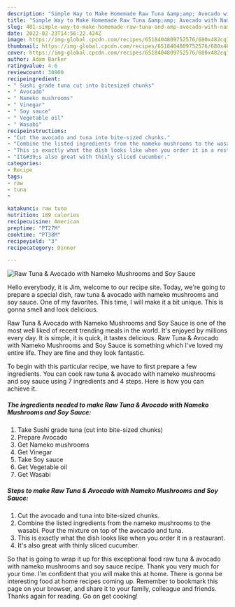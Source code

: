```yaml
---
description: "Simple Way to Make Homemade Raw Tuna &amp;amp; Avocado with Nameko Mushrooms and Soy Sauce"
title: "Simple Way to Make Homemade Raw Tuna &amp;amp; Avocado with Nameko Mushrooms and Soy Sauce"
slug: 401-simple-way-to-make-homemade-raw-tuna-and-amp-avocado-with-nameko-mushrooms-and-soy-sauce
date: 2022-02-23T14:56:22.424Z
image: https://img-global.cpcdn.com/recipes/6518404809752576/680x482cq70/raw-tuna-avocado-with-nameko-mushrooms-and-soy-sauce-recipe-main-photo.jpg
thumbnail: https://img-global.cpcdn.com/recipes/6518404809752576/680x482cq70/raw-tuna-avocado-with-nameko-mushrooms-and-soy-sauce-recipe-main-photo.jpg
cover: https://img-global.cpcdn.com/recipes/6518404809752576/680x482cq70/raw-tuna-avocado-with-nameko-mushrooms-and-soy-sauce-recipe-main-photo.jpg
author: Adam Barker
ratingvalue: 4.6
reviewcount: 30900
recipeingredient:
- " Sushi grade tuna cut into bitesized chunks"
- " Avocado"
- " Nameko mushrooms"
- " Vinegar"
- " Soy sauce"
- " Vegetable oil"
- " Wasabi"
recipeinstructions:
- "Cut the avocado and tuna into bite-sized chunks."
- "Combine the listed ingredients from the nameko mushrooms to the wasabi. Pour the mixture on top of the avocado and tuna."
- "This is exactly what the dish looks like when you order it in a restaurant."
- "It&#39;s also great with thinly sliced cucumber."
categories:
- Recipe
tags:
- raw
- tuna
- 

katakunci: raw tuna  
nutrition: 189 calories
recipecuisine: American
preptime: "PT27M"
cooktime: "PT38M"
recipeyield: "3"
recipecategory: Dinner

---
```



![Raw Tuna &amp; Avocado with Nameko Mushrooms and Soy Sauce](https://img-global.cpcdn.com/recipes/6518404809752576/680x482cq70/raw-tuna-avocado-with-nameko-mushrooms-and-soy-sauce-recipe-main-photo.jpg)

Hello everybody, it is Jim, welcome to our recipe site. Today, we're going to prepare a special dish, raw tuna &amp; avocado with nameko mushrooms and soy sauce. One of my favorites. This time, I will make it a bit unique. This is gonna smell and look delicious.



Raw Tuna &amp; Avocado with Nameko Mushrooms and Soy Sauce is one of the most well liked of recent trending meals in the world. It's enjoyed by millions every day. It is simple, it is quick, it tastes delicious. Raw Tuna &amp; Avocado with Nameko Mushrooms and Soy Sauce is something which I've loved my entire life. They are fine and they look fantastic.


To begin with this particular recipe, we have to first prepare a few ingredients. You can cook raw tuna &amp; avocado with nameko mushrooms and soy sauce using 7 ingredients and 4 steps. Here is how you can achieve it.

<!--inarticleads1-->

##### The ingredients needed to make Raw Tuna &amp; Avocado with Nameko Mushrooms and Soy Sauce:

1. Take  Sushi grade tuna (cut into bite-sized chunks)
1. Prepare  Avocado
1. Get  Nameko mushrooms
1. Get  Vinegar
1. Take  Soy sauce
1. Get  Vegetable oil
1. Get  Wasabi




<!--inarticleads2-->

##### Steps to make Raw Tuna &amp; Avocado with Nameko Mushrooms and Soy Sauce:

1. Cut the avocado and tuna into bite-sized chunks.
1. Combine the listed ingredients from the nameko mushrooms to the wasabi. Pour the mixture on top of the avocado and tuna.
1. This is exactly what the dish looks like when you order it in a restaurant.
1. It&#39;s also great with thinly sliced cucumber.




So that is going to wrap it up for this exceptional food raw tuna &amp; avocado with nameko mushrooms and soy sauce recipe. Thank you very much for your time. I'm confident that you will make this at home. There is gonna be interesting food at home recipes coming up. Remember to bookmark this page on your browser, and share it to your family, colleague and friends. Thanks again for reading. Go on get cooking!
